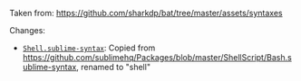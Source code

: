 Taken from: https://github.com/sharkdp/bat/tree/master/assets/syntaxes

Changes:
* [`Shell.sublime-syntax`](extra/Shell.sublime-syntax): Copied from https://github.com/sublimehq/Packages/blob/master/ShellScript/Bash.sublime-syntax, renamed to "shell"
